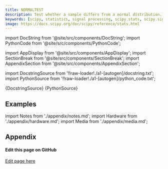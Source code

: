 ```yaml
---
title: NORMALTEST
description: Test whether a sample differs from a normal distribution. This function tests the null hypothesis that a sample comes from a normal distribution.  It is based on D'Agostino and Pearson's [1]_, [2]_ test that combines skew and kurtosis to produce an omnibus test of normality.
keywords: [scipy, statistics, signal processing, scipy.stats, scipy.signal, scipy.stats.normaltest]
image: https://docs.scipy.org/doc/scipy/reference/stats.html
---
```


[//]: # (Custom component imports)

import DocString from '@site/src/components/DocString';
import PythonCode from '@site/src/components/PythonCode';

import AppDisplay from '@site/src/components/AppDisplay';
import SectionBreak from '@site/src/components/SectionBreak';
import AppendixSection from '@site/src/components/AppendixSection';

[//]: # (Docstring)

import DocstringSource from '!!raw-loader!./a1-[autogen]/docstring.txt';
import PythonSource from '!!raw-loader!./a1-[autogen]/python_code.txt';


<DocString>{DocstringSource}</DocString>
<PythonCode GLink='SCIPY/stats/NORMALTEST/NORMALTEST.py'>{PythonSource}</PythonCode>


<SectionBreak />

    

[//]: # (Examples)

## Examples

<AppDisplay 
  GLink='SCIPY/stats/NORMALTEST'
  nodeLabel='NORMALTEST'>
</AppDisplay>

<SectionBreak />

    

[//]: # (Appendix)

import Notes from './appendix/notes.md';
import Hardware from './appendix/hardware.md';
import Media from './appendix/media.md';

## Appendix

<AppendixSection index={0} folderPath='nodes/SCIPY/stats/NORMALTEST/appendix/'><Notes /></AppendixSection>
<AppendixSection index={1} folderPath='nodes/SCIPY/stats/NORMALTEST/appendix/'><Hardware /></AppendixSection>
<AppendixSection index={2} folderPath='nodes/SCIPY/stats/NORMALTEST/appendix/'><Media /></AppendixSection>

<SectionBreak />

[//]: # (Edit page on GitHub)

#### Edit this page on GitHub

[Edit page here](https://github.com/flojoy-ai/docs/tree/main/docs/nodes/SCIPY/STATS/NORMALTEST)


